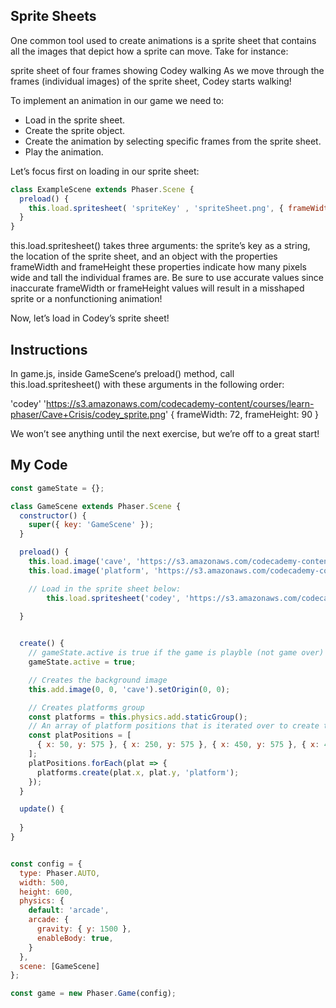 ## Sprite Sheets

One common tool used to create animations is a sprite sheet that contains all the images that depict how a sprite can move. Take for instance:

sprite sheet of four frames showing Codey walking
As we move through the frames (individual images) of the sprite sheet, Codey starts walking!

To implement an animation in our game we need to:

* Load in the sprite sheet.
* Create the sprite object.
* Create the animation by selecting specific frames from the sprite sheet.
* Play the animation.

Let’s focus first on loading in our sprite sheet:
```js
class ExampleScene extends Phaser.Scene {
  preload() {
    this.load.spritesheet( 'spriteKey' , 'spriteSheet.png', { frameWidth: 100, frameHeight: 100 });
  }
}
```
this.load.spritesheet() takes three arguments: the sprite’s key as a string, the location of the sprite sheet, and an object with the properties frameWidth and frameHeight these properties indicate how many pixels wide and tall the individual frames are. Be sure to use accurate values since inaccurate frameWidth or frameHeight values will result in a misshaped sprite or a nonfunctioning animation!

Now, let’s load in Codey’s sprite sheet!

## Instructions

In game.js, inside GameScene‘s preload() method, call this.load.spritesheet() with these arguments in the following order:

'codey'
'https://s3.amazonaws.com/codecademy-content/courses/learn-phaser/Cave+Crisis/codey_sprite.png'
{ frameWidth: 72, frameHeight: 90 }

We won’t see anything until the next exercise, but we’re off to a great start!

## My Code
```js
const gameState = {};

class GameScene extends Phaser.Scene {
  constructor() {
    super({ key: 'GameScene' });
  }

  preload() {
    this.load.image('cave', 'https://s3.amazonaws.com/codecademy-content/courses/learn-phaser/Cave+Crisis/cave_background.png');
    this.load.image('platform', 'https://s3.amazonaws.com/codecademy-content/courses/learn-phaser/Cave+Crisis/platform.png');

    // Load in the sprite sheet below:
		this.load.spritesheet('codey', 'https://s3.amazonaws.com/codecademy-content/courses/learn-phaser/Cave+Crisis/codey_sprite.png', { frameWidth: 72, frameHeight: 90 } );
    
  }


  create() {
    // gameState.active is true if the game is playble (not game over)
    gameState.active = true;

    // Creates the background image
    this.add.image(0, 0, 'cave').setOrigin(0, 0);

    // Creates platforms group
    const platforms = this.physics.add.staticGroup();
    // An array of platform positions that is iterated over to create the platforms 
    const platPositions = [
      { x: 50, y: 575 }, { x: 250, y: 575 }, { x: 450, y: 575 }, { x: 400, y: 380 }, { x: 100, y: 200 },
    ];
    platPositions.forEach(plat => {
      platforms.create(plat.x, plat.y, 'platform');
    });    
  }

  update() {
    
  }
}


const config = {
  type: Phaser.AUTO,
  width: 500,
  height: 600,
  physics: {
    default: 'arcade',
    arcade: {
      gravity: { y: 1500 },
      enableBody: true,
    }
  },
  scene: [GameScene]
};

const game = new Phaser.Game(config);

```
